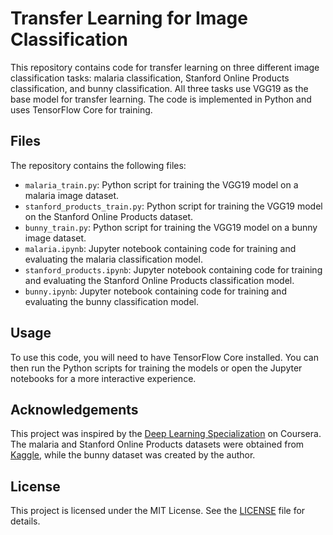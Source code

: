 # Transfer Learning for Image Classification

This repository contains code for transfer learning on three different image classification tasks: malaria classification, Stanford Online Products classification, and bunny classification. All three tasks use VGG19 as the base model for transfer learning. The code is implemented in Python and uses TensorFlow Core for training.

## Files

The repository contains the following files:

- `malaria_train.py`: Python script for training the VGG19 model on a malaria image dataset.
- `stanford_products_train.py`: Python script for training the VGG19 model on the Stanford Online Products dataset.
- `bunny_train.py`: Python script for training the VGG19 model on a bunny image dataset.
- `malaria.ipynb`: Jupyter notebook containing code for training and evaluating the malaria classification model.
- `stanford_products.ipynb`: Jupyter notebook containing code for training and evaluating the Stanford Online Products classification model.
- `bunny.ipynb`: Jupyter notebook containing code for training and evaluating the bunny classification model.

## Usage

To use this code, you will need to have TensorFlow Core installed. You can then run the Python scripts for training the models or open the Jupyter notebooks for a more interactive experience.

## Acknowledgements

This project was inspired by the [Deep Learning Specialization](https://www.coursera.org/specializations/deep-learning) on Coursera. The malaria and Stanford Online Products datasets were obtained from [Kaggle](https://www.kaggle.com/), while the bunny dataset was created by the author.

## License

This project is licensed under the MIT License. See the [LICENSE](LICENSE) file for details.
